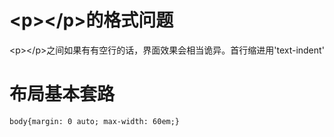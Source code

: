 # &lt;p&gt;&lt;/p&gt;的格式问题
&lt;p&gt;&lt;/p&gt;之间如果有有空行的话，界面效果会相当诡异。首行缩进用'text-indent'
# 布局基本套路
```html
body{margin: 0 auto; max-width: 60em;}
```
